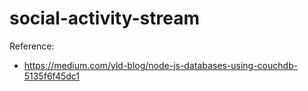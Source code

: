 # social-activity-stream


Reference:
* https://medium.com/yld-blog/node-js-databases-using-couchdb-5135f6f45dc1